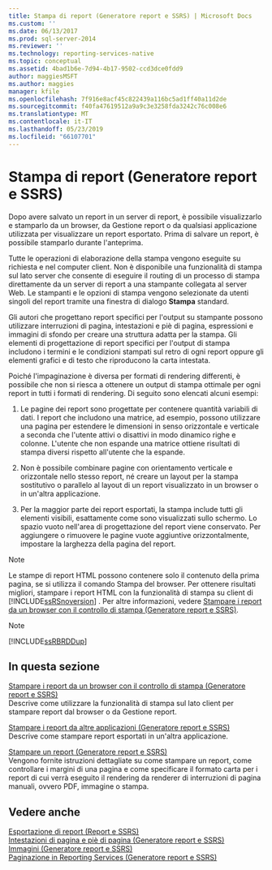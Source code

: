 ```yaml
---
title: Stampa di report (Generatore report e SSRS) | Microsoft Docs
ms.custom: ''
ms.date: 06/13/2017
ms.prod: sql-server-2014
ms.reviewer: ''
ms.technology: reporting-services-native
ms.topic: conceptual
ms.assetid: 4bad1b6e-7d94-4b17-9502-ccd3dce0fdd9
author: maggiesMSFT
ms.author: maggies
manager: kfile
ms.openlocfilehash: 7f916e8acf45c822439a116bc5ad1ff40a11d2de
ms.sourcegitcommit: f40fa47619512a9a9c3e3258fda3242c76c008e6
ms.translationtype: MT
ms.contentlocale: it-IT
ms.lasthandoff: 05/23/2019
ms.locfileid: "66107701"
---
```

# <a name="print-reports-report-builder-and-ssrs"></a>Stampa di report (Generatore report e SSRS)
  Dopo avere salvato un report in un server di report, è possibile visualizzarlo e stamparlo da un browser, da Gestione report o da qualsiasi applicazione utilizzata per visualizzare un report esportato. Prima di salvare un report, è possibile stamparlo durante l'anteprima.  
  
 Tutte le operazioni di elaborazione della stampa vengono eseguite su richiesta e nel computer client. Non è disponibile una funzionalità di stampa sul lato server che consente di eseguire il routing di un processo di stampa direttamente da un server di report a una stampante collegata al server Web. Le stampanti e le opzioni di stampa vengono selezionate da utenti singoli del report tramite una finestra di dialogo **Stampa** standard.  
  
 Gli autori che progettano report specifici per l'output su stampante possono utilizzare interruzioni di pagina, intestazioni e piè di pagina, espressioni e immagini di sfondo per creare una struttura adatta per la stampa. Gli elementi di progettazione di report specifici per l'output di stampa includono i termini e le condizioni stampati sul retro di ogni report oppure gli elementi grafici e di testo che riproducono la carta intestata.  
  
 Poiché l'impaginazione è diversa per formati di rendering differenti, è possibile che non si riesca a ottenere un output di stampa ottimale per ogni report in tutti i formati di rendering. Di seguito sono elencati alcuni esempi:  
  
1.  Le pagine dei report sono progettate per contenere quantità variabili di dati. I report che includono una matrice, ad esempio, possono utilizzare una pagina per estendere le dimensioni in senso orizzontale e verticale a seconda che l'utente attivi o disattivi in modo dinamico righe e colonne. L'utente che non espande una matrice ottiene risultati di stampa diversi rispetto all'utente che la espande.  
  
2.  Non è possibile combinare pagine con orientamento verticale e orizzontale nello stesso report, né creare un layout per la stampa sostitutivo o parallelo al layout di un report visualizzato in un browser o in un'altra applicazione.  
  
3.  Per la maggior parte dei report esportati, la stampa include tutti gli elementi visibili, esattamente come sono visualizzati sullo schermo. Lo spazio vuoto nell'area di progettazione del report viene conservato. Per aggiungere o rimuovere le pagine vuote aggiuntive orizzontalmente, impostare la larghezza della pagina del report.  
  
> [!NOTE]  
>  Le stampe di report HTML possono contenere solo il contenuto della prima pagina, se si utilizza il comando Stampa del browser. Per ottenere risultati migliori, stampare i report HTML con la funzionalità di stampa su client di [!INCLUDE[ssRSnoversion](../../includes/ssrsnoversion-md.md)] . Per altre informazioni, vedere [Stampare i report da un browser con il controllo di stampa &#40;Generatore report e SSRS&#41;](print-reports-from-a-browser-with-the-print-control-report-builder-and-ssrs.md).  
  
> [!NOTE]  
>  [!INCLUDE[ssRBRDDup](../../includes/ssrbrddup-md.md)]  
  
## <a name="in-this-section"></a>In questa sezione  
 [Stampare i report da un browser con il controllo di stampa &#40;Generatore report e SSRS&#41;](print-reports-from-a-browser-with-the-print-control-report-builder-and-ssrs.md)  
 Descrive come utilizzare la funzionalità di stampa sul lato client per stampare report dal browser o da Gestione report.  
  
 [Stampare i report da altre applicazioni &#40;Generatore report e SSRS&#41;](print-reports-from-other-applications-report-builder-and-ssrs.md)  
 Descrive come stampare report esportati in un'altra applicazione.  
  
 [Stampare un report &#40;Generatore report e SSRS&#41;](print-a-report-report-builder-and-ssrs.md)  
 Vengono fornite istruzioni dettagliate su come stampare un report, come controllare i margini di una pagina e come specificare il formato carta per i report di cui verrà eseguito il rendering da renderer di interruzioni di pagina manuali, ovvero PDF, immagine o stampa.  
  
## <a name="see-also"></a>Vedere anche  
 [Esportazione di report &#40;Report e SSRS&#41;](export-reports-report-builder-and-ssrs.md)   
 [Intestazioni di pagina e piè di pagina &#40;Generatore report e SSRS&#41;](../report-design/page-headers-and-footers-report-builder-and-ssrs.md)   
 [Immagini &#40;Generatore report e SSRS&#41;](../report-design/images-report-builder-and-ssrs.md)   
 [Paginazione in Reporting Services &#40;Generatore report e SSRS&#41;](../report-design/pagination-in-reporting-services-report-builder-and-ssrs.md)  
  
  
